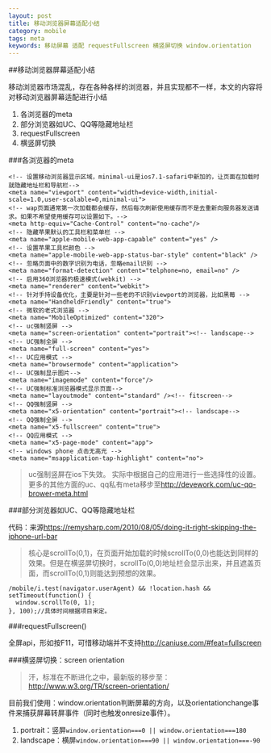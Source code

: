 ```yaml
---
layout: post
title: 移动浏览器屏幕适配小结
category: mobile
tags: meta 
keywords: 移动屏幕 适配 requestFullscreen 横竖屏切换 window.orientation
---
```


##移动浏览器屏幕适配小结

移动浏览器市场混乱，存在各种各样的浏览器，并且实现都不一样，本文的内容将对移动浏览器屏幕适配进行小结

1. 各浏览器的meta
2. 部分浏览器如UC、QQ等隐藏地址栏
3. requestFullscreen
4. 横竖屏切换

<!--break-->  

###各浏览器的meta

    <!-- 设置移动浏览器显示区域，minimal-ui是ios7.1-safari中新加的，让页面在加载时就隐藏地址栏和导航栏-->
    <meta name="viewport" content="width=device-width,initial-scale=1.0,user-scalable=0,minimal-ui">
    <!-- wap页面通常第一次加载都会缓存，然后每次刷新使用缓存而不是去重新向服务器发送请求。如果不希望使用缓存可以设置如下。-->
    <meta http-equiv="Cache-Control" content="no-cache"/>
    <!-- 隐藏苹果默认的工具栏和菜单栏 -->
    <meta name="apple-mobile-web-app-capable" content="yes" />
    <!-- 设置苹果工具栏颜色 -->
    <meta name="apple-mobile-web-app-status-bar-style" content="black" />
    <!-- 忽略页面中的数字识别为电话，忽略email识别 -->
    <meta name="format-detection" content="telphone=no, email=no" />
    <!-- 启用360浏览器的极速模式(webkit) -->
    <meta name="renderer" content="webkit">
    <!-- 针对手持设备优化，主要是针对一些老的不识别viewport的浏览器，比如黑莓 -->
    <meta name="HandheldFriendly" content="true">
    <!-- 微软的老式浏览器 -->
    <meta name="MobileOptimized" content="320">
    <!-- uc强制竖屏 -->
    <meta name="screen-orientation" content="portrait"><!-- landscape-->
    <!-- UC强制全屏 -->
    <meta name="full-screen" content="yes">
    <!-- UC应用模式 -->
    <meta name="browsermode" content="application">
    <!-- UC强制显示图片-->
    <meta name="imagemode" content="force"/>
    <!-- UC强制标准浏览器模式显示页面-->
    <meta name="layoutmode" content="standard" /><!-- fitscreen-->
    <!-- QQ强制竖屏 -->
    <meta name="x5-orientation" content="portrait"><!-- landscape-->
    <!-- QQ强制全屏 -->
    <meta name="x5-fullscreen" content="true">
    <!-- QQ应用模式 -->
    <meta name="x5-page-mode" content="app">
    <!-- windows phone 点击无高光 -->
    <meta name="msapplication-tap-highlight" content="no">

>uc强制竖屏在ios下失效。
>实际中根据自己的应用进行一些选择性的设置。
>更多的其他方面的uc、qq私有meta移步至<http://devework.com/uc-qq-brower-meta.html>

###部分浏览器如UC、QQ等隐藏地址栏

代码：来源<https://remysharp.com/2010/08/05/doing-it-right-skipping-the-iphone-url-bar>

>核心是scrollTo(0,1)，在页面开始加载的时候scrollTo(0,0)也能达到同样的效果。但是在横竖屏切换时，scrollTo(0,0)地址栏会显示出来，并且遮盖页面，而scrollTo(0,1)则能达到预想的效果。

    /mobile/i.test(navigator.userAgent) && !location.hash && setTimeout(function() {
      window.scrollTo(0, 1);
    }, 100);​//具体时间根据项目来定。


###requestFullscreen()

全屏api，形如按F11，可惜移动端并不支持<http://caniuse.com/#feat=fullscreen>

###横竖屏切换：screen orientation

>汗，标准在不断进化之中，最新版的移步至：<http://www.w3.org/TR/screen-orientation/>

目前我们使用：window.orientation判断屏幕的方向，以及orientationchange事件来捕获屏幕转屏事件（同时也触发onresize事件）。

1. portrait：竖屏`window.orientation===0 || window.orientation===180`
2. landscape：横屏`window.orientation===90 || window.orientation===-90`
